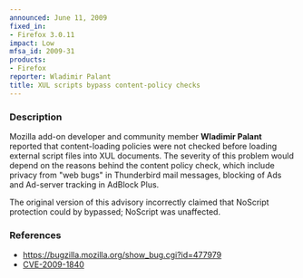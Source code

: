 ```yaml
---
announced: June 11, 2009
fixed_in:
- Firefox 3.0.11
impact: Low
mfsa_id: 2009-31
products:
- Firefox
reporter: Wladimir Palant
title: XUL scripts bypass content-policy checks
---
```


<h3>Description</h3>

<p>Mozilla add-on developer and community member <strong>Wladimir
Palant</strong> reported that content-loading policies were not
checked before loading external script files into XUL documents.
The severity of this problem would depend on the reasons behind the
content policy check, which include privacy from "web bugs" in
Thunderbird mail messages, blocking of Ads and Ad-server tracking
in AdBlock Plus.</p>

<p class="note">The original version of this advisory incorrectly claimed
that NoScript protection could by bypassed; NoScript was unaffected.</p>


<h3>References</h3>

<ul>
  <li><a href="https://bugzilla.mozilla.org/show_bug.cgi?id=477979">https://bugzilla.mozilla.org/show_bug.cgi?id=477979</a></li>
  <li><a class="ex-ref" href="http://cve.mitre.org/cgi-bin/cvename.cgi?name=CVE-2009-1840">CVE-2009-1840</a></li>
</ul>



